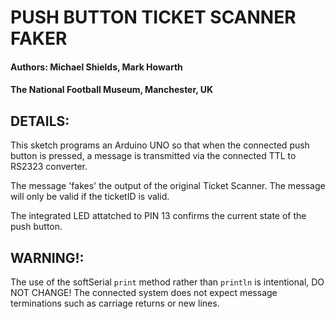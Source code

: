 # PUSH BUTTON TICKET SCANNER FAKER 

#### Authors: Michael Shields, Mark Howarth
#### The National Football Museum, Manchester, UK

## DETAILS: 

This sketch programs an Arduino UNO so that
when the connected push button is pressed,
a message is transmitted via the connected
TTL to RS2323 converter.

The message 'fakes' the output of the original
Ticket Scanner. The message will only be valid 
if the ticketID is valid.

The integrated LED attatched to PIN 13 
confirms the current state of the push button. 

## WARNING!:

The use of the softSerial `print` method 
rather than `println` is intentional, DO NOT CHANGE! 
The connected system does not expect message terminations 
such as carriage returns or new lines.
